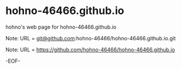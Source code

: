 # hohno-46466.github.io

hohno's web page for hohno-46466.github.io

Note: URL = git@github.com:hohno-46466/hohno-46466.github.io.git

Note: URL = https://github.com/hohno-46466/hohno-46466.github.io

-EOF-
